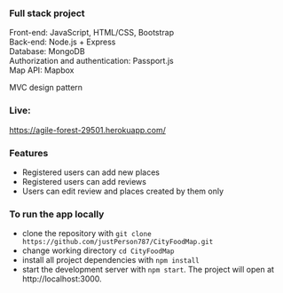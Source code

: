 ### Full stack project

Front-end: JavaScript, HTML/CSS, Bootstrap\
Back-end: Node.js + Express\
Database: MongoDB\
Authorization and authentication: Passport.js\
Map API: Mapbox

MVC design pattern

### Live:

https://agile-forest-29501.herokuapp.com/

### Features

- Registered users can add new places
- Registered users can add reviews
- Users can edit review and places created by them only

### To run the app locally

- clone the repository with `git clone https://github.com/justPerson787/CityFoodMap.git`
- change working directory `cd CityFoodMap`
- install all project dependencies with `npm install`
- start the development server with `npm start`. The project will open at http://localhost:3000.

